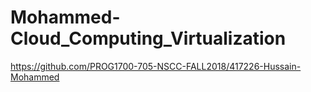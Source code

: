 # Mohammed-Cloud_Computing_Virtualization
https://github.com/PROG1700-705-NSCC-FALL2018/417226-Hussain-Mohammed
